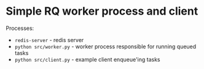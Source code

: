 # Simple RQ worker process and client

Processes:

* `redis-server` - redis server
* `python src/worker.py` - worker process responsible for running queued tasks
* `python src/client.py` - example client enqueue'ing tasks
